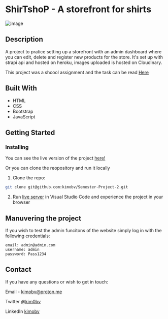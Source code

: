 # ShirTshoP - A storefront for shirts

![image](https://drive.google.com/uc?id=1ysPMiyBSHGuUNUWloMrG5NgXhxzInamW)


## Description

A project to pratice setting up a storefront with an admin dashboard where you can edit, delete and register new products for the store.
It's set up with strapi api and hosted on heroku, images uploaded is hosted on Cloudinary.

This project was a shcool assignment and the task can be read [Here](https://github.com/kimobv/Semester-Project-2/blob/main/README.old.md)


## Built With

- HTML
- CSS
- Bootstrap
- JavaScript

## Getting Started

### Installing

You can see the live version of the project [here!](https://pe1shirtshop.netlify.app)

Or you can clone the reopository and run it locally

1. Clone the repo:

```bash
git clone git@github.com:kimobv/Semester-Project-2.git
```

2. Run [live server](https://marketplace.visualstudio.com/items?itemName=ritwickdey.LiveServer) in Visual Studio Code and experience the project in your browser


## Manuvering the project

If you wish to test the admin funcitons of the website simply log in with the following credentials:
```
email: admin@admin.com
username: admin
password: Pass1234
```

## Contact

If you have any questions or wish to get in touch:

Email - kimobv@proton.me

Twitter [@kim0bv](https://www.twitter.com/kim0bv)

LinkedIn [kimobv](https://www.linkedin.com/in/kimobv)

